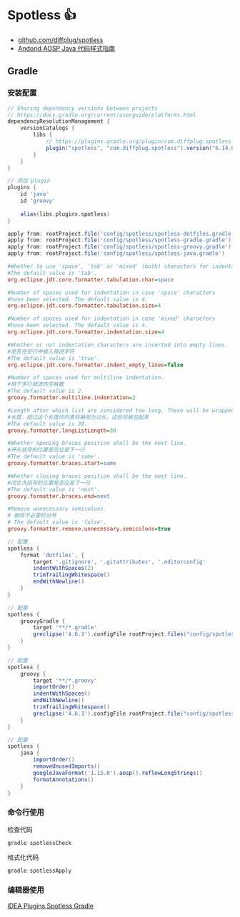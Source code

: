 # Spotless 👍

- [github.com/diffplug/spotless](https://github.com/diffplug/spotless)
- [Andorid AOSP Java 代码样式指南](https://source.android.com/docs/setup/contribute/code-style?hl=zh-cn)

## Gradle

### 安装配置

```groovy title="settings.gradle"
// Sharing dependency versions between projects
// https://docs.gradle.org/current/userguide/platforms.html
dependencyResolutionManagement {
    versionCatalogs {
        libs {
            // https://plugins.gradle.org/plugin/com.diffplug.spotless
            plugin("spotless", "com.diffplug.spotless").version("6.14.0")
        }
    }
}
```

```groovy title="build.gradle"
// 添加 plugin
plugins {
    id 'java'
    id 'groovy'
    
    alias(libs.plugins.spotless)
}

apply from: rootProject.file('config/spotless/spotless-dotfiles.gradle')
apply from: rootProject.file('config/spotless/spotless-gradle.gradle')
apply from: rootProject.file('config/spotless/spotless-groovy.gradle')
apply from: rootProject.file('config/spotless/spotless-java.gradle')

```

```ini title="config/spotless/greclipse.properties"
#Whether to use 'space', 'tab' or 'mixed' (both) characters for indentation.
#The default value is 'tab'.
org.eclipse.jdt.core.formatter.tabulation.char=space

#Number of spaces used for indentation in case 'space' characters
#have been selected. The default value is 4.
org.eclipse.jdt.core.formatter.tabulation.size=4

#Number of spaces used for indentation in case 'mixed' characters
#have been selected. The default value is 4.
org.eclipse.jdt.core.formatter.indentation.size=4

#Whether or not indentation characters are inserted into empty lines.
#是否在空行中插入缩进字符
#The default value is 'true'.
org.eclipse.jdt.core.formatter.indent_empty_lines=false

#Number of spaces used for multiline indentation.
#用于多行缩进的空格数
#The default value is 2.
groovy.formatter.multiline.indentation=2

#Length after which list are considered too long. These will be wrapped.
#长度，超过这个长度的列表将被视为过长。这些将被包起来
#The default value is 30.
groovy.formatter.longListLength=30

#Whether opening braces position shall be the next line.
#开头括号的位置是否应是下一行
#The default value is 'same'.
groovy.formatter.braces.start=same

#Whether closing braces position shall be the next line.
#闭合大括号的位置是否应是下一行
#The default value is 'next'.
groovy.formatter.braces.end=next

#Remove unnecessary semicolons.
# 删除不必要的分号
# The default value is 'false'.
groovy.formatter.remove.unnecessary.semicolons=true

```

```groovy title="config/spotless/spotless-dotfiles.gradle"
// 配置
spotless {
    format 'dotfiles', {
        target '.gitignore', '.gitattributes', '.editorconfig'
        indentWithSpaces(2)
        trimTrailingWhitespace()
        endWithNewline()
    }
}

```

```groovy title="config/spotless/spotless-gradle.gradle"
// 配置
spotless {
    groovyGradle {
        target '**/*.gradle'
        greclipse('4.6.3').configFile rootProject.files("config/spotless/greclipse.properties")
    }
}

```

```groovy title="config/spotless/spotless-groovy.gradle"
// 配置
spotless {
    groovy {
        target '**/*.groovy'
        importOrder()
        indentWithSpaces()
        endWithNewline()
        trimTrailingWhitespace()
        greclipse('4.6.3').configFile rootProject.file("config/spotless/greclipse.properties")
    }
}

```

```groovy title="config/spotless/spotless-java.gradle"
// 配置
spotless {
    java {
        importOrder()
        removeUnusedImports()
        googleJavaFormat('1.15.0').aosp().reflowLongStrings()
        formatAnnotations()
    }
}

```

### 命令行使用

检查代码

```shell
gradle spotlessCheck
```

格式化代码

```shell
gradle spotlessApply
```

### 编辑器使用

[IDEA Plugins Spotless Gradle](https://plugins.jetbrains.com/plugin/18321-spotless-gradle)
